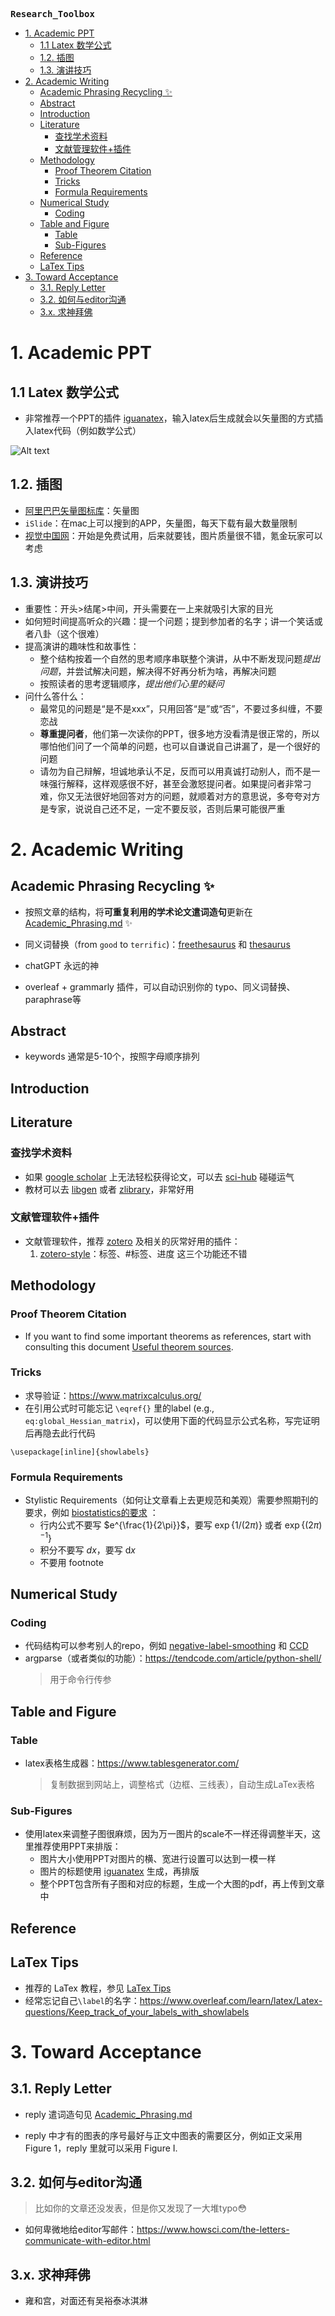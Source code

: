**<kbd>Research_Toolbox</kbd>** 

- [1. Academic PPT](#1-academic-ppt)
  - [1.1 Latex 数学公式](#11-latex-数学公式)
  - [1.2. 插图](#12-插图)
  - [1.3. 演讲技巧](#13-演讲技巧)
- [2. Academic Writing](#2-academic-writing)
  - [Academic Phrasing Recycling ✨](#academic-phrasing-recycling-)
  - [Abstract](#abstract)
  - [Introduction](#introduction)
  - [Literature](#literature)
    - [查找学术资料](#查找学术资料)
    - [文献管理软件+插件](#文献管理软件插件)
  - [Methodology](#methodology)
    - [Proof Theorem Citation](#proof-theorem-citation)
    - [Tricks](#tricks)
    - [Formula Requirements](#formula-requirements)
  - [Numerical Study](#numerical-study)
    - [Coding](#coding)
  - [Table and Figure](#table-and-figure)
    - [Table](#table)
    - [Sub-Figures](#sub-figures)
  - [Reference](#reference)
  - [LaTex Tips](#latex-tips)
- [3. Toward Acceptance](#3-toward-acceptance)
  - [3.1. Reply Letter](#31-reply-letter)
  - [3.2. 如何与editor沟通](#32-如何与editor沟通)
  - [3.x. 求神拜佛](#3x-求神拜佛)





# 1. Academic PPT

## 1.1 Latex 数学公式

- 非常推荐一个PPT的插件 [iguanatex](https://www.jonathanleroux.org/software/iguanatex/)，输入latex后生成就会以矢量图的方式插入latex代码（例如数学公式）


![Alt text](/pics/image.png)

## 1.2. 插图

- [阿里巴巴矢量图标库](https://www.iconfont.cn/)：矢量图
- `iSlide`：在mac上可以搜到的APP，矢量图，每天下载有最大数量限制
- [视觉中国网](https://www.vcg.com/creative-illustration/feibuxueguan/)：开始是免费试用，后来就要钱，图片质量很不错，氪金玩家可以考虑

## 1.3. 演讲技巧

- 重要性：开头>结尾>中间，开头需要在一上来就吸引大家的目光
- 如何短时间提高听众的兴趣：提一个问题；提到参加者的名字；讲一个笑话或者八卦（这个很难）
- 提高演讲的趣味性和故事性：
  - 整个结构按着一个自然的思考顺序串联整个演讲，从中不断发现问题*提出问题*，并尝试解决问题，解决得不好再分析为啥，再解决问题
  - 按照读者的思考逻辑顺序，*提出他们心里的疑问*
- 问什么答什么：
  - 最常见的问题是“是不是xxx”，只用回答“是”或“否”，不要过多纠缠，不要恋战
  - **尊重提问者**，他们第一次读你的PPT，很多地方没看清是很正常的，所以哪怕他们问了一个简单的问题，也可以自谦说自己讲漏了，是一个很好的问题
  - 请勿为自己辩解，坦诚地承认不足，反而可以用真诚打动别人，而不是一味强行解释，这样观感很不好，甚至会激怒提问者。如果提问者非常刁难，你又无法很好地回答对方的问题，就顺着对方的意思说，多夸夸对方是专家，说说自己还不足，一定不要反驳，否则后果可能很严重


# 2. Academic Writing

##  Academic Phrasing Recycling ✨

- 按照文章的结构，将**可重复利用的学术论文遣词造句**更新在
[Academic_Phrasing.md](./Academic_Phrasing.md) ✨

- 同义词替换（from `good` to `terrific`)：[freethesaurus](https://www.freethesaurus.com/) 和 [thesaurus](https://www.thesaurus.com/) 
- chatGPT 永远的神
- overleaf + grammarly 插件，可以自动识别你的 typo、同义词替换、paraphrase等



## Abstract

- keywords 通常是5-10个，按照字母顺序排列


## Introduction



## Literature 

### 查找学术资料

- 如果 [google scholar](https://scholar.google.com/) 上无法轻松获得论文，可以去 [sci-hub](https://sci-hub.hkvisa.net/) 碰碰运气
- 教材可以去 [libgen](http://libgen.rs/) 或者 [zlibrary](https://cn1lib.is)，非常好用

### 文献管理软件+插件

- 文献管理软件，推荐 [zotero](https://github.com/zotero/zotero) 及相关的灰常好用的插件：
  1. [zotero-style](https://github.com/MuiseDestiny/zotero-style)：标签、#标签、进度 这三个功能还不错


## Methodology

### Proof Theorem Citation
- If you want to find some important theorems as references, start with consulting this document [Useful theorem sources](./Useful_theorem_sources.md).

### Tricks

- 求导验证：https://www.matrixcalculus.org/
- 在引用公式时可能忘记 `\eqref{}` 里的label (e.g., `eq:global_Hessian_matrix`)，可以使用下面的代码显示公式名称，写完证明后再隐去此行代码
```
\usepackage[inline]{showlabels}
```

### Formula Requirements

- Stylistic Requirements（如何让文章看上去更规范和美观）需要参照期刊的要求，例如 [biostatistics的要求](https://static.primary.prod.gcms.the-infra.com/static/site/biostatistics/document/maths-style-ref.pdf?node=572c095a7860500162e9&version=439324:09b02a27db4dca3881c8) ：
  - 行内公式不要写 $e^{\frac{1}{2\pi}}$，要写 $\exp\{1/(2\pi)\}$ 或者 $\exp\{(2\pi)^{-1}\}$
  - 积分不要写 $dx$，要写 $\mathrm{d} x$
  - 不要用 footnote


## Numerical Study

### Coding
  - 代码结构可以参考别人的repo，例如 [negative-label-smoothing](https://github.com/UCSC-REAL/negative-label-smoothing) 和 [CCD](https://github.com/tianyu0207/CCD)
  - argparse（或者类似的功能）：https://tendcode.com/article/python-shell/
    > 用于命令行传参


## Table and Figure

### Table

- latex表格生成器：https://www.tablesgenerator.com/
  > 复制数据到网站上，调整格式（边框、三线表），自动生成LaTex表格

### Sub-Figures

- 使用latex来调整子图很麻烦，因为万一图片的scale不一样还得调整半天，这里推荐使用PPT来排版：
  - 图片大小使用PPT对图片的横、宽进行设置可以达到一模一样
  - 图片的标题使用 [iguanatex](https://www.jonathanleroux.org/software/iguanatex/) 生成，再排版
  - 整个PPT包含所有子图和对应的标题，生成一个大图的pdf，再上传到文章中

## Reference



## LaTex Tips

- 推荐的 LaTex 教程，参见 [LaTex Tips](LaTeX_Tips.md)
- 经常忘记自己`\label`的名字：https://www.overleaf.com/learn/latex/Latex-questions/Keep_track_of_your_labels_with_showlabels



# 3. Toward Acceptance


## 3.1. Reply Letter

- reply 遣词造句见 [Academic_Phrasing.md](Academic_Phrasing.md)

- reply 中才有的图表的序号最好与正文中图表的需要区分，例如正文采用 Figure 1，reply 里就可以采用 Figure I.



## 3.2. 如何与editor沟通

> 比如你的文章还没发表，但是你又发现了一大堆typo😳

- 如何卑微地给editor写邮件：https://www.howsci.com/the-letters-communicate-with-editor.html
  

## 3.x. 求神拜佛

- 雍和宫，对面还有吴裕泰冰淇淋
